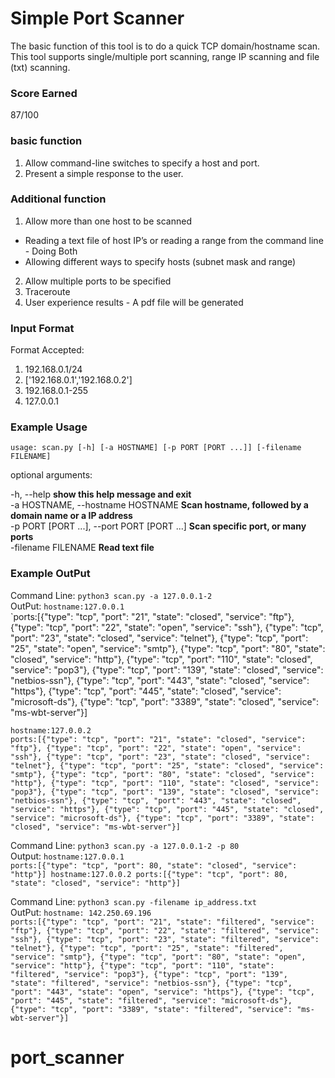 # Simple Port Scanner

The basic function of this tool is to do a quick TCP domain/hostname scan. This tool 
supports single/multiple port scanning, range IP scanning and file (txt) scanning.

### Score Earned
87/100

### basic function
1. Allow command-line switches to specify a host and port.
2. Present a simple response to the user.

### Additional function
1. Allow more than one host to be scanned
  * Reading a text file of host IP’s or reading a range from the command line - Doing Both
  * Allowing different ways to specify hosts (subnet mask and range)
2. Allow multiple ports to be specified
3. Traceroute
4. User experience results - A pdf file will be generated


### Input Format
Format Accepted: 
1. 192.168.0.1/24
2. ['192.168.0.1','192.168.0.2'] 
3. 192.168.0.1-255
4. 127.0.0.1

### Example Usage
`usage: scan.py [-h] [-a HOSTNAME] [-p PORT [PORT ...]] [-filename FILENAME]`

optional arguments:

  -h, --help            **show this help message and exit**\
  -a HOSTNAME, --hostname HOSTNAME **Scan hostname, followed by a domain name or a IP address** \
  -p PORT [PORT ...], --port PORT [PORT ...] **Scan specific port, or many ports**\
  -filename FILENAME    **Read text file**
  
  ### Example OutPut
  Command Line: `python3 scan.py -a 127.0.0.1-2`\
  OutPut:
  `hostname:127.0.0.1`\
`ports:[{"type": "tcp", "port": "21", "state": "closed", "service": "ftp"}, {"type": "tcp", "port": "22", "state":
"open", "service": "ssh"}, {"type": "tcp", "port": "23", "state": "closed", "service": "telnet"}, {"type": "tcp",
"port": "25", "state": "open", "service": "smtp"}, {"type": "tcp", "port": "80", "state": "closed", "service":
"http"}, {"type": "tcp", "port": "110", "state": "closed", "service": "pop3"}, {"type": "tcp", "port": "139",
"state": "closed", "service": "netbios-ssn"}, {"type": "tcp", "port": "443", "state": "closed", "service": "https"},
{"type": "tcp", "port": "445", "state": "closed", "service": "microsoft-ds"}, {"type": "tcp", "port": "3389",
"state": "closed", "service": "ms-wbt-server"}]

`hostname:127.0.0.2`\
`ports:[{"type": "tcp", "port": "21", "state": "closed", "service": "ftp"}, {"type": "tcp", "port": "22", "state":
"open", "service": "ssh"}, {"type": "tcp", "port": "23", "state": "closed", "service": "telnet"}, {"type": "tcp",
"port": "25", "state": "closed", "service": "smtp"}, {"type": "tcp", "port": "80", "state": "closed", "service":
"http"}, {"type": "tcp", "port": "110", "state": "closed", "service": "pop3"}, {"type": "tcp", "port": "139",
"state": "closed", "service": "netbios-ssn"}, {"type": "tcp", "port": "443", "state": "closed", "service": "https"},
{"type": "tcp", "port": "445", "state": "closed", "service": "microsoft-ds"}, {"type": "tcp", "port": "3389",
"state": "closed", "service": "ms-wbt-server"}]`
  
  Command Line: `python3 scan.py -a 127.0.0.1-2 -p 80`\
  Output:
  `hostname:127.0.0.1`\
`ports:[{"type": "tcp", "port": 80, "state": "closed", "service": "http"}]
hostname:127.0.0.2
ports:[{"type": "tcp", "port": 80, "state": "closed", "service": "http"}]`

 Command Line: `python3 scan.py -filename ip_address.txt`\
  OutPut:
  `hostname: 142.250.69.196`\
`ports:[{"type": "tcp", "port": "21", "state": "filtered", "service": "ftp"}, {"type": "tcp", "port": "22", "state":
"filtered", "service": "ssh"}, {"type": "tcp", "port": "23", "state": "filtered", "service": "telnet"}, {"type": "tcp",
"port": "25", "state": "filtered", "service": "smtp"}, {"type": "tcp", "port": "80", "state": "open", "service":
"http"}, {"type": "tcp", "port": "110", "state": "filtered", "service": "pop3"}, {"type": "tcp", "port": "139",
"state": "filtered", "service": "netbios-ssn"}, {"type": "tcp", "port": "443", "state": "open", "service": "https"},
{"type": "tcp", "port": "445", "state": "filtered", "service": "microsoft-ds"}, {"type": "tcp", "port": "3389",
"state": "filtered", "service": "ms-wbt-server"}]`

# port_scanner
